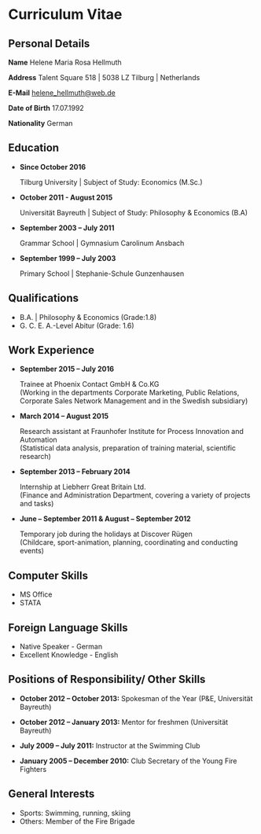 # Curriculum Vitae

## Personal Details
**Name**   Helene Maria Rosa Hellmuth 

**Address**  Talent Square 518 | 5038 LZ Tilburg | Netherlands
           
**E-Mail**   helene_hellmuth@web.de

**Date of Birth** 17.07.1992

**Nationality** German

## Education 
* **Since October 2016** 

   Tilburg University | Subject of Study: Economics (M.Sc.)
* **October 2011 - August 2015** 

   Universität Bayreuth | Subject of Study: Philosophy & Economics (B.A) 
* **September 2003 – July 2011**

   Grammar School | Gymnasium Carolinum Ansbach
* **September 1999 – July 2003**

   Primary School | Stephanie-Schule Gunzenhausen 

## Qualifications 
* B.A. | Philosophy & Economics (Grade:1.8)
* G. C. E. A.-Level Abitur (Grade: 1.6)

## Work Experience 
* **September 2015 – July 2016**  

   Trainee at Phoenix Contact GmbH & Co.KG  
   (Working in the departments Corporate Marketing, Public Relations, Corporate Sales Network Management and in the Swedish subsidiary)
* **March 2014 – August 2015**

   Research assistant at Fraunhofer Institute for Process Innovation and Automation  
   (Statistical data analysis, preparation of training material, scientific research)
* **September 2013 – February 2014**

   Internship at Liebherr Great Britain Ltd.  
   (Finance and Administration Department, covering a variety of projects and tasks)
* **June – September 2011 & August – September 2012**

   Temporary job during the holidays at Discover Rügen  
   (Childcare, sport-animation, planning, coordinating and conducting events)

## Computer Skills 
* MS Office
* STATA

## Foreign Language Skills 
* Native Speaker - German
* Excellent Knowledge - English

## Positions of Responsibility/ Other Skills
* **October 2012 – October 2013:** Spokesman of the Year (P&E, Universität Bayreuth) 

* **October 2012 – January 2013:** Mentor for freshmen (Universität Bayreuth)

* **July 2009 – July 2011:** Instructor at the Swimming Club

* **January 2005 – December 2010:** Club Secretary of the Young Fire Fighters

## General Interests 
* Sports: Swimming, running, skiing
* Others: Member of the Fire Brigade
